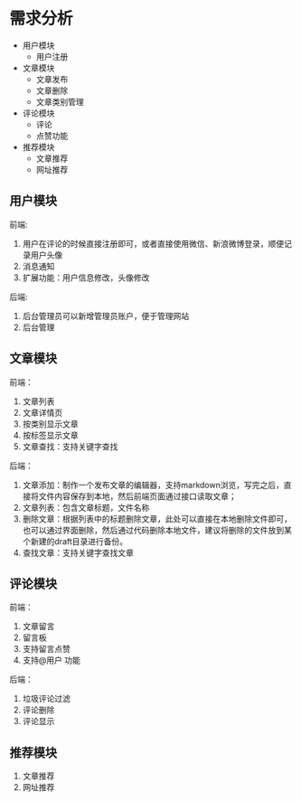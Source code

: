 # 需求分析

- 用户模块
	- 用户注册
- 文章模块
 	- 文章发布
	- 文章删除
	- 文章类别管理
- 评论模块
	- 评论
	- 点赞功能
- 推荐模块
	- 文章推荐
	- 网址推荐

## 用户模块

前端:

1. 用户在评论的时候直接注册即可，或者直接使用微信、新浪微博登录，顺便记录用户头像
2. 消息通知
3. 扩展功能：用户信息修改，头像修改

后端:

1. 后台管理员可以新增管理员账户，便于管理网站
2. 后台管理

## 文章模块

前端：

1. 文章列表
2. 文章详情页
3. 按类别显示文章
4. 按标签显示文章
5. 文章查找：支持关键字查找

后端：

1. 文章添加：制作一个发布文章的编辑器，支持markdown浏览，写完之后，直接将文件内容保存到本地，然后前端页面通过接口读取文章；
2. 文章列表：包含文章标题，文件名称
3. 删除文章：根据列表中的标题删除文章，此处可以直接在本地删除文件即可，也可以通过界面删除，然后通过代码删除本地文件，建议将删除的文件放到某个新建的draft目录进行备份。
4. 查找文章：支持关键字查找文章

## 评论模块

前端：

1. 文章留言
2. 留言板
3. 支持留言点赞
4. 支持@用户 功能

后端：

1. 垃圾评论过滤
2. 评论删除
3. 评论显示

## 推荐模块

1. 文章推荐
2. 网址推荐
